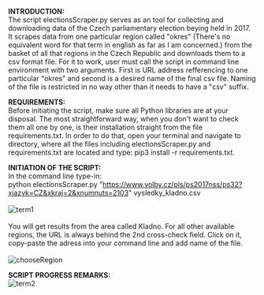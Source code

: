 **INTRODUCTION:**	<br />
The script electionsScraper.py serves as an tool for collecting and downloading data of the Czech parliamentary election beying held in 2017. It scrapes data from one particular region called "okres" (There's no equivalent word for that term in english as far as I am concerned.) from the basket of all that regions in the Czech Republic and downloads them to a csv format file. For it to work, user must call the script in command line environment with two arguments. First is URL address refferencing to one particular "okres" and second is a desired name of the final csv file. Naming of the file is restricted in no way other than it needs to have a "csv" suffix.<br />

**REQUIREMENTS:** <br />
Before initiating the script, make sure all Python libraries are at your disposal. The most straightforward way, when you don't want to check them all one by one, is their installation straight from the file requirements.txt. In order to do that, open your terminal and navigate to directory, where all the files including electionsScraper.py and requirements.txt are located and type: pip3 install -r requirements.txt. <br />

**INITIATION OF THE SCRIPT:**	<br />
In the command line type-in: <br />
python electionsScraper.py "https://www.volby.cz/pls/ps2017nss/ps32?xjazyk=CZ&xkraj=2&xnumnuts=2103" vysledky_kladno.csv <br /><br />
![term1](https://github.com/user-attachments/assets/0dc71f93-8137-436a-b3d1-08887d694fb5)<br /><br />
You will get results from the area called Kladno. For all other available regions, the URL is always behind the 2nd cross-check field. Click on it, copy-paste the adress into your command line and add name of the file. <br /><br />
![chooseRegion](https://github.com/user-attachments/assets/89d01547-9f86-4165-b012-d15675530337)
 <br />

**SCRIPT PROGRESS REMARKS:**	<br />
![term2](https://github.com/user-attachments/assets/9efd4aff-8c3e-44a0-8a1e-8d89e1594165)

